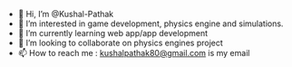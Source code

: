 - 👋 Hi, I’m @Kushal-Pathak
- 👀 I’m interested in game development, physics engine and simulations.
- 🌱 I’m currently learning web app/app development
- 💞️ I’m looking to collaborate on physics engines project
- 📫 How to reach me : kushalpathak80@gmail.com is my email
<!---
Kushal-Pathak/Kushal-Pathak is a ✨ special ✨ repository because its `README.md` (this file) appears on your GitHub profile.
You can click the Preview link to take a look at your changes.
--->
